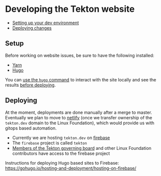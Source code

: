 # Developing the Tekton website

- [Setting up your dev environment](#setup)
- [Deploying changes](#deploying)

## Setup

Before working on website issues, be sure to have the following installed:

- [Yarn](https://yarnpkg.com/en/)
- [Hugo](https://gohugo.io/)

You can [use the `hugo` command](https://gohugo.io/getting-started/usage/)
to interact with the site locally and see the results
[before deploying](#deploying).

## Deploying

At the moment, deployments are done manually after a merge to master.
Eventually we plan to move to [netlify](https://www.netlify.com/) (once we
transfer ownership of the `tekton.dev` domain to the Linux Foundation),
which would provide us with gitops based automation.

- Currently we are hosting `tekton.dev` on [firebase](https://firebase.google.com/)
- The `firebase` project is called `tekton`
- [Members of the Tekton governing board](https://github.com/tektoncd/community/blob/master/governance.md)
  and other Linux Foundation contributors have access to the firebase project

Instructions for deploying Hugo based sites to Firebase:
https://gohugo.io/hosting-and-deployment/hosting-on-firebase/
